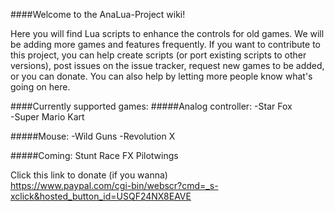 ####Welcome to the AnaLua-Project wiki!  

Here you will find Lua scripts to enhance the controls for old games. We will be adding more games and features frequently. If you want to contribute to this project, you can help create scripts (or port existing scripts to other versions), post issues on the issue tracker, request new games to be added, or you can donate. You can also help by letting more people know what's going on here.
	
####Currently supported games:
#####Analog controller:
-Star Fox  
-Super Mario Kart

#####Mouse:
-Wild Guns 
-Revolution X 

#####Coming:
Stunt Race FX 
Pilotwings 

Click this link to donate (if you wanna)  
https://www.paypal.com/cgi-bin/webscr?cmd=_s-xclick&hosted_button_id=USQF24NX8EAVE
